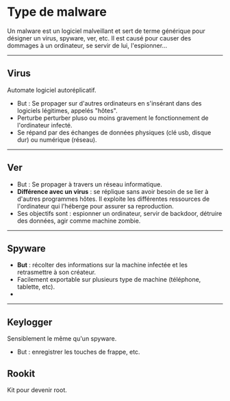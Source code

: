 # Type de malware
Un malware est un logiciel malveillant et sert de terme générique pour désigner un virus, spyware, ver, etc.
Il est causé pour causer des dommages à un ordinateur, se servir de lui, l'espionner...



----------

## Virus

Automate logiciel autoréplicatif.

* But : Se propager sur d'autres ordinateurs en s'insérant dans des logiciels légitimes, appelés "hôtes". 
* Perturbe perturber pluso ou moins gravement le fonctionnement de l'ordinateur infecté.
* Se répand par des échanges de données physiques (clé usb, disque dur) ou numérique (réseau).


-----------

## Ver

* But : Se propager à travers un réseau informatique.
* **Différence avec un virus** : se réplique sans avoir besoin de se lier à d'autres programmes hôtes. Il exploite les différentes ressources de l'ordinateur qui l'héberge pour assurer sa reproduction. 
* Ses objectifs sont : espionner un ordinateur, servir de backdoor, détruire des données, agir comme machine zombie.

----

## Spyware 

* **But** : récolter des informations sur la machine infectée et les retrasmettre à son créateur. 
* Facilement exportable sur plusieurs type de machine (téléphone, tablette, etc).
* 

------

## Keylogger

Sensiblement le même qu'un spyware.
* But : enregistrer les touches de frappe, etc.

## Rookit 

Kit pour devenir root.